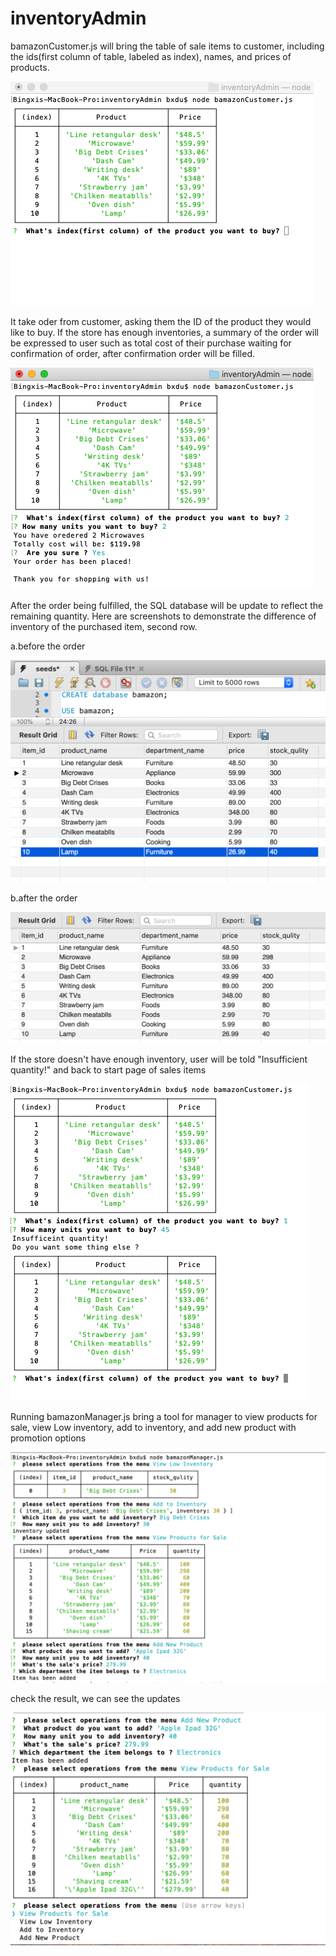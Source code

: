 # inventoryAdmin
bamazonCustomer.js will bring the table of sale items to customer, including the ids(first column of table, labeled as index), names, and prices of products.
 
![Alt text](./images/start_page.png?raw=true "Optional Title")

It take oder from customer, asking them the ID of the product they would like to buy. If the store has enough inventories, a summary of the order will be expressed to user such as total cost of their purchase waiting for confirmation of order, after confirmation order will be filled.

![Alt text](./images/order_info.png?raw=true "Optional Title")


After the order being fulfilled, the SQL database will be update to reflect the remaining quantity. Here are screenshots to demonstrate the difference of inventory of the purchased item, second row.

a.before the order

![Alt text](./images/database.png?raw=true "Optional Title")

b.after the order

![Alt text](./images/database_updated.png?raw=true "Optional Title")

If the store doesn't have enough inventory, user will be told "Insufficient quantity!" and back to start page of sales items

![Alt text](./images/test_error.png?raw=true "Optional Title")

Running bamazonManager.js bring a tool for manager to view products for sale, view Low inventory, add to inventory, and add new product with promotion	options

![Alt text](./images/managertool1.png?raw=true "Optional Title")

check the result, we can see the updates

![Alt text](./images/managertool2.png?raw=true "Optional Title")

